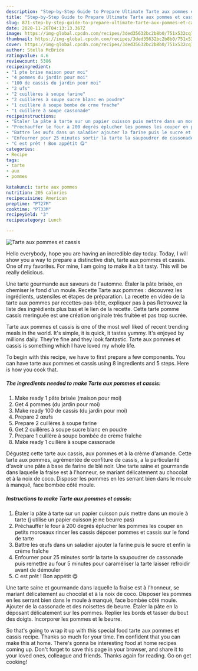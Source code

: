 ```yaml
---
description: "Step-by-Step Guide to Prepare Ultimate Tarte aux pommes et cassis"
title: "Step-by-Step Guide to Prepare Ultimate Tarte aux pommes et cassis"
slug: 871-step-by-step-guide-to-prepare-ultimate-tarte-aux-pommes-et-cassis
date: 2020-11-26T04:13:13.367Z
image: https://img-global.cpcdn.com/recipes/3ded35632bc2b8b0/751x532cq70/tarte-aux-pommes-et-cassis-photo-principale-de-la-recette.jpg
thumbnail: https://img-global.cpcdn.com/recipes/3ded35632bc2b8b0/751x532cq70/tarte-aux-pommes-et-cassis-photo-principale-de-la-recette.jpg
cover: https://img-global.cpcdn.com/recipes/3ded35632bc2b8b0/751x532cq70/tarte-aux-pommes-et-cassis-photo-principale-de-la-recette.jpg
author: Stella McBride
ratingvalue: 4.6
reviewcount: 5386
recipeingredient:
- "1 pte brise maison pour moi"
- "4 pommes du jardin pour moi"
- "100 de cassis du jardin pour moi"
- "2 ufs"
- "2 cuillères à soupe farine"
- "2 cuillères à soupe sucre blanc en poudre"
- "1 cuillère à soupe bombe de crme frache"
- "1 cuillère à soupe cassonade"
recipeinstructions:
- "Étaler la pâte à tarte sur un papier cuisson puis mettre dans un moule à tarte (j utilise un papier cuisson je ne beurre pas)"
- "Préchauffer le four à 200 degrés éplucher les pommes les couper en petits morceaux rincer les cassis déposer pommes et cassis sur le fond de tarte"
- "Battre les œufs dans un saladier ajouter la farine puis le sucre et enfin la crème fraîche"
- "Enfourner pour 25 minutes sortir la tarte la saupoudrer de cassonade puis remettre au four 5 minutes pour caraméliser la tarte laisser refroidir avant de démouler"
- "C est prêt ! Bon appétit 😋"
categories:
- Recipe
tags:
- tarte
- aux
- pommes

katakunci: tarte aux pommes 
nutrition: 205 calories
recipecuisine: American
preptime: "PT27M"
cooktime: "PT33M"
recipeyield: "3"
recipecategory: Lunch

---
```



![Tarte aux pommes et cassis](https://img-global.cpcdn.com/recipes/3ded35632bc2b8b0/751x532cq70/tarte-aux-pommes-et-cassis-photo-principale-de-la-recette.jpg)

Hello everybody, hope you are having an incredible day today. Today, I will show you a way to prepare a distinctive dish, tarte aux pommes et cassis. One of my favorites. For mine, I am going to make it a bit tasty. This will be really delicious.

Une tarte gourmande aux saveurs de l&#39;automne. Étaler la pâte brisée, en chemiser le fond d&#39;un moule. Recette Tarte aux pommes : découvrez les ingrédients, ustensiles et étapes de préparation. La recette en vidéo de la tarte aux pommes par recettes-pas-bête, expliquer pas à pas Retrouvez la liste des ingrédients plus bas et le lien de la recette. Cette tarte pomme cassis meringuée est une création originale très fruitée et pas trop sucrée.

Tarte aux pommes et cassis is one of the most well liked of recent trending meals in the world. It's simple, it is quick, it tastes yummy. It's enjoyed by millions daily. They're fine and they look fantastic. Tarte aux pommes et cassis is something which I have loved my whole life.


To begin with this recipe, we have to first prepare a few components. You can have tarte aux pommes et cassis using 8 ingredients and 5 steps. Here is how you cook that.

<!--inarticleads1-->

##### The ingredients needed to make Tarte aux pommes et cassis:

1. Make ready 1 pâte brisée (maison pour moi)
1. Get 4 pommes (du jardin pour moi)
1. Make ready 100 de cassis (du jardin pour moi)
1. Prepare 2 œufs
1. Prepare 2 cuillères à soupe farine
1. Get 2 cuillères à soupe sucre blanc en poudre
1. Prepare 1 cuillère à soupe bombée de crème fraîche
1. Make ready 1 cuillère à soupe cassonade


Dégustez cette tarte aux cassis, aux pommes et à la crème d&#39;amande. Cette tarte aux pommes, agrémentée de confiture de cassis, a la particularité d&#39;avoir une pâte à base de farine de blé noir. Une tarte saine et gourmande dans laquelle la fraise est à l&#39;honneur, se mariant délicatement au chocolat et à la noix de coco. Disposer les pommes en les serrant bien dans le moule à manqué, face bombée côté moule. 

<!--inarticleads2-->

##### Instructions to make Tarte aux pommes et cassis:

1. Étaler la pâte à tarte sur un papier cuisson puis mettre dans un moule à tarte (j utilise un papier cuisson je ne beurre pas)
1. Préchauffer le four à 200 degrés éplucher les pommes les couper en petits morceaux rincer les cassis déposer pommes et cassis sur le fond de tarte
1. Battre les œufs dans un saladier ajouter la farine puis le sucre et enfin la crème fraîche
1. Enfourner pour 25 minutes sortir la tarte la saupoudrer de cassonade puis remettre au four 5 minutes pour caraméliser la tarte laisser refroidir avant de démouler
1. C est prêt ! Bon appétit 😋


Une tarte saine et gourmande dans laquelle la fraise est à l&#39;honneur, se mariant délicatement au chocolat et à la noix de coco. Disposer les pommes en les serrant bien dans le moule à manqué, face bombée côté moule. Ajouter de la cassonade et des noisettes de beurre. Étaler la pâte en la déposant délicatement sur les pommes. Replier les bords et tasser du bout des doigts. Incorporer les pommes et le beurre. 

So that's going to wrap it up with this special food tarte aux pommes et cassis recipe. Thanks so much for your time. I'm confident that you can make this at home. There's gonna be interesting food at home recipes coming up. Don't forget to save this page in your browser, and share it to your loved ones, colleague and friends. Thanks again for reading. Go on get cooking!
